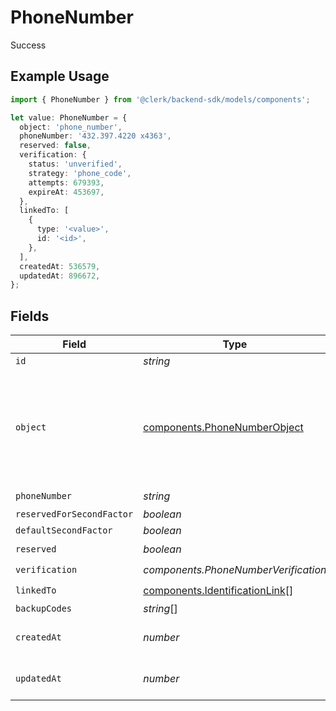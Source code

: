 # PhoneNumber

Success

## Example Usage

```typescript
import { PhoneNumber } from '@clerk/backend-sdk/models/components';

let value: PhoneNumber = {
  object: 'phone_number',
  phoneNumber: '432.397.4220 x4363',
  reserved: false,
  verification: {
    status: 'unverified',
    strategy: 'phone_code',
    attempts: 679393,
    expireAt: 453697,
  },
  linkedTo: [
    {
      type: '<value>',
      id: '<id>',
    },
  ],
  createdAt: 536579,
  updatedAt: 896672,
};
```

## Fields

| Field                     | Type                                                                             | Required           | Description                                                                                |
| ------------------------- | -------------------------------------------------------------------------------- | ------------------ | ------------------------------------------------------------------------------------------ |
| `id`                      | _string_                                                                         | :heavy_minus_sign: | N/A                                                                                        |
| `object`                  | [components.PhoneNumberObject](../../models/components/phonenumberobject.md)     | :heavy_check_mark: | String representing the object's type. Objects of the same type share the same value.<br/> |
| `phoneNumber`             | _string_                                                                         | :heavy_check_mark: | N/A                                                                                        |
| `reservedForSecondFactor` | _boolean_                                                                        | :heavy_minus_sign: | N/A                                                                                        |
| `defaultSecondFactor`     | _boolean_                                                                        | :heavy_minus_sign: | N/A                                                                                        |
| `reserved`                | _boolean_                                                                        | :heavy_check_mark: | N/A                                                                                        |
| `verification`            | _components.PhoneNumberVerification_                                             | :heavy_check_mark: | N/A                                                                                        |
| `linkedTo`                | [components.IdentificationLink](../../models/components/identificationlink.md)[] | :heavy_check_mark: | N/A                                                                                        |
| `backupCodes`             | _string_[]                                                                       | :heavy_minus_sign: | N/A                                                                                        |
| `createdAt`               | _number_                                                                         | :heavy_check_mark: | Unix timestamp of creation<br/>                                                            |
| `updatedAt`               | _number_                                                                         | :heavy_check_mark: | Unix timestamp of creation<br/>                                                            |
